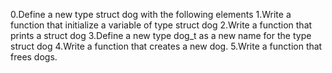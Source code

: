 0.Define a new type struct dog with the following elements
1.Write a function that initialize a variable of type struct dog
2.Write a function that prints a struct dog
3.Define a new type dog_t as a new name for the type struct dog
4.Write a function that creates a new dog.
5.Write a function that frees dogs.
